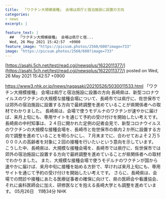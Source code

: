 ```yaml
---
title:  「ワクチン大規模接種」 会場は県庁と宿泊施設に設置の方向  
categories:
- news
excerpt: |
  
feature_text: |
  ##  「ワクチン大規模接種」 会場は県庁と宿...
  Wed, 26 May 2021 15:42:57  +0900
feature_image: "https://picsum.photos/2560/600?image=733"
image: "https://picsum.photos/2560/600?image=733"
---
```


[https://asahi.5ch.net/test/read.cgi/newsplus/1622011377/](https://asahi.5ch.net/test/read.cgi/newsplus/1622011377/)
posted on Wed, 26 May 2021 15:42:57  +0900

<!--more-->

https://www3.nhk.or.jp/lnews/nagasaki/20210526/5030011533.html 「ワクチン大規模接種」 会場は県庁と宿泊施設に設置の方向 長崎県は、新型コロナウイルスのワクチンの大規模な接種会場について、長崎市では県庁に、佐世保市では郊外の宿泊施設に設置する方向で最終調整を進めていることが県関係者への取材でわかりました。 長崎県は、会場で使うモデルナのワクチンが速やかに届けば、来月上旬にも、専用サイトを通じて予約の受け付けを開始したい考えです。 長崎県の中村知事は、２４日に開かれた定例の記者会見で、新型コロナウイルスのワクチンの大規模な接種会場を、長崎市と佐世保市の県内２か所に設置する方向で調整を進めていることを明らかにし、７月末までに、合わせておよそ２万５０００人の高齢者を対象に２回の接種を行いたいという意向を示しています。 こうした中、長崎県は、大規模な接種会場を、長崎市では県庁に、佐世保市では郊外の宿泊施設に設置する方向で最終調整を進めていることが県関係者への取材でわかりました。 また、大規模な接種会場で使うモデルナのワクチンが国から速やかに届けば、来月中旬に接種を始める方針で、早ければ来月上旬にも、専用サイトを通じて予約の受け付けを開始したい考えです。 さらに、長崎県は、会場での問診や接種にあたる医療従事者の確保に向けて、県の医師会や看護協会、それに歯科医師会に加え、研修医などを抱える長崎大学とも調整を進めています。 05月26日　11時34分 NHK
